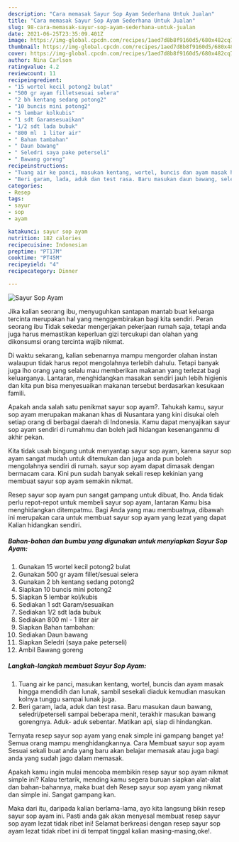 ```yaml
---
description: "Cara memasak Sayur Sop Ayam Sederhana Untuk Jualan"
title: "Cara memasak Sayur Sop Ayam Sederhana Untuk Jualan"
slug: 98-cara-memasak-sayur-sop-ayam-sederhana-untuk-jualan
date: 2021-06-25T23:35:09.401Z
image: https://img-global.cpcdn.com/recipes/1aed7d8b8f9160d5/680x482cq70/sayur-sop-ayam-foto-resep-utama.jpg
thumbnail: https://img-global.cpcdn.com/recipes/1aed7d8b8f9160d5/680x482cq70/sayur-sop-ayam-foto-resep-utama.jpg
cover: https://img-global.cpcdn.com/recipes/1aed7d8b8f9160d5/680x482cq70/sayur-sop-ayam-foto-resep-utama.jpg
author: Nina Carlson
ratingvalue: 4.2
reviewcount: 11
recipeingredient:
- "15 wortel kecil potong2 bulat"
- "500 gr ayam filletsesuai selera"
- "2 bh kentang sedang potong2"
- "10 buncis mini potong2"
- "5 lembar kolkubis"
- "1 sdt Garamsesuaikan"
- "1/2 sdt lada bubuk"
- "800 ml  1 liter air"
- " Bahan tambahan"
- " Daun bawang"
- " Seledri saya pake peterseli"
- " Bawang goreng"
recipeinstructions:
- "Tuang air ke panci, masukan kentang, wortel, buncis dan ayam masak hingga mendidih dan lunak, sambil sesekali diaduk kemudian masukan kolnya tunggu sampai lunak juga."
- "Beri garam, lada, aduk dan test rasa. Baru masukan daun bawang, seledri/peterseli sampai beberapa menit, terakhir masukan bawang gorengnya. Aduk- aduk sebentar. Matikan api, siap di hindangkan."
categories:
- Resep
tags:
- sayur
- sop
- ayam

katakunci: sayur sop ayam 
nutrition: 182 calories
recipecuisine: Indonesian
preptime: "PT17M"
cooktime: "PT45M"
recipeyield: "4"
recipecategory: Dinner

---
```



![Sayur Sop Ayam](https://img-global.cpcdn.com/recipes/1aed7d8b8f9160d5/680x482cq70/sayur-sop-ayam-foto-resep-utama.jpg)

Jika kalian seorang ibu, menyuguhkan santapan mantab buat keluarga tercinta merupakan hal yang menggembirakan bagi kita sendiri. Peran seorang ibu Tidak sekedar mengerjakan pekerjaan rumah saja, tetapi anda juga harus memastikan keperluan gizi tercukupi dan olahan yang dikonsumsi orang tercinta wajib nikmat.

Di waktu  sekarang, kalian sebenarnya mampu mengorder olahan instan walaupun tidak harus repot mengolahnya terlebih dahulu. Tetapi banyak juga lho orang yang selalu mau memberikan makanan yang terlezat bagi keluarganya. Lantaran, menghidangkan masakan sendiri jauh lebih higienis dan kita pun bisa menyesuaikan makanan tersebut berdasarkan kesukaan famili. 



Apakah anda salah satu penikmat sayur sop ayam?. Tahukah kamu, sayur sop ayam merupakan makanan khas di Nusantara yang kini disukai oleh setiap orang di berbagai daerah di Indonesia. Kamu dapat menyajikan sayur sop ayam sendiri di rumahmu dan boleh jadi hidangan kesenanganmu di akhir pekan.

Kita tidak usah bingung untuk menyantap sayur sop ayam, karena sayur sop ayam sangat mudah untuk ditemukan dan juga anda pun boleh mengolahnya sendiri di rumah. sayur sop ayam dapat dimasak dengan bermacam cara. Kini pun sudah banyak sekali resep kekinian yang membuat sayur sop ayam semakin nikmat.

Resep sayur sop ayam pun sangat gampang untuk dibuat, lho. Anda tidak perlu repot-repot untuk membeli sayur sop ayam, lantaran Kamu bisa menghidangkan ditempatmu. Bagi Anda yang mau membuatnya, dibawah ini merupakan cara untuk membuat sayur sop ayam yang lezat yang dapat Kalian hidangkan sendiri.

<!--inarticleads1-->

##### Bahan-bahan dan bumbu yang digunakan untuk menyiapkan Sayur Sop Ayam:

1. Gunakan 15 wortel kecil potong2 bulat
1. Gunakan 500 gr ayam fillet/sesuai selera
1. Gunakan 2 bh kentang sedang potong2
1. Siapkan 10 buncis mini potong2
1. Siapkan 5 lembar kol/kubis
1. Sediakan 1 sdt Garam/sesuaikan
1. Sediakan 1/2 sdt lada bubuk
1. Sediakan 800 ml - 1 liter air
1. Siapkan  Bahan tambahan:
1. Sediakan  Daun bawang
1. Siapkan  Seledri (saya pake peterseli)
1. Ambil  Bawang goreng




<!--inarticleads2-->

##### Langkah-langkah membuat Sayur Sop Ayam:

1. Tuang air ke panci, masukan kentang, wortel, buncis dan ayam masak hingga mendidih dan lunak, sambil sesekali diaduk kemudian masukan kolnya tunggu sampai lunak juga.
1. Beri garam, lada, aduk dan test rasa. Baru masukan daun bawang, seledri/peterseli sampai beberapa menit, terakhir masukan bawang gorengnya. Aduk- aduk sebentar. Matikan api, siap di hindangkan.




Ternyata resep sayur sop ayam yang enak simple ini gampang banget ya! Semua orang mampu menghidangkannya. Cara Membuat sayur sop ayam Sesuai sekali buat anda yang baru akan belajar memasak atau juga bagi anda yang sudah jago dalam memasak.

Apakah kamu ingin mulai mencoba membikin resep sayur sop ayam nikmat simple ini? Kalau tertarik, mending kamu segera buruan siapkan alat-alat dan bahan-bahannya, maka buat deh Resep sayur sop ayam yang nikmat dan simple ini. Sangat gampang kan. 

Maka dari itu, daripada kalian berlama-lama, ayo kita langsung bikin resep sayur sop ayam ini. Pasti anda gak akan menyesal membuat resep sayur sop ayam lezat tidak ribet ini! Selamat berkreasi dengan resep sayur sop ayam lezat tidak ribet ini di tempat tinggal kalian masing-masing,oke!.

